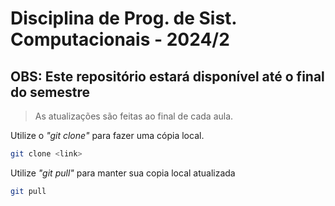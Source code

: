 # Disciplina de Prog. de Sist. Computacionais - 2024/2

## OBS: Este repositório estará disponível até o final do semestre
> As atualizações são feitas ao final de cada aula.

Utilize o *"git clone"* para fazer uma cópia local.
```bash
git clone <link>
```
Utilize *"git pull"* para manter sua copia local atualizada

```bash
git pull 
```
